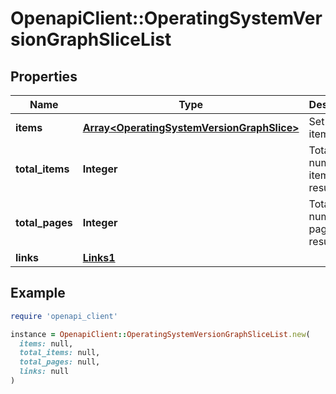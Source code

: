 # OpenapiClient::OperatingSystemVersionGraphSliceList

## Properties

| Name | Type | Description | Notes |
| ---- | ---- | ----------- | ----- |
| **items** | [**Array&lt;OperatingSystemVersionGraphSlice&gt;**](OperatingSystemVersionGraphSlice.md) | Set of items. |  |
| **total_items** | **Integer** | Total number of items in result set. |  |
| **total_pages** | **Integer** | Total number of pages in result set. |  |
| **links** | [**Links1**](Links1.md) |  | [optional] |

## Example

```ruby
require 'openapi_client'

instance = OpenapiClient::OperatingSystemVersionGraphSliceList.new(
  items: null,
  total_items: null,
  total_pages: null,
  links: null
)
```


